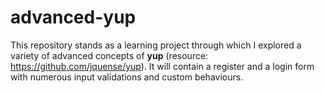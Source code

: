 # advanced-yup
This repository stands as a learning project through which I explored a variety of advanced concepts of **yup** (resource: https://github.com/jquense/yup).
It will contain a register and a login form with numerous input validations and custom behaviours.
